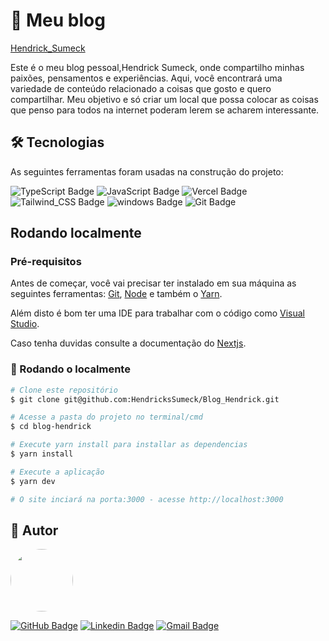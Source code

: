 # 🔗 Meu blog

[Hendrick_Sumeck](http://localhost:3000)

Este é o meu blog pessoal,Hendrick Sumeck, onde compartilho minhas paixões, pensamentos e experiências. Aqui, você encontrará uma variedade de conteúdo relacionado a coisas que gosto e quero compartilhar. Meu objetivo e só criar um local que possa colocar as coisas que penso para todos na internet poderam lerem se acharem interessante.

## 🛠 Tecnologias

As seguintes ferramentas foram usadas na construção do projeto:

![TypeScript Badge](https://img.shields.io/badge/TypeScript-007ACC?style=for-the-badge&logo=typescript&logoColor=white)
![JavaScript Badge](https://img.shields.io/badge/JavaScript-F7DF1E?style=for-the-badge&logo=javascript&logoColor=black)
![Vercel Badge](https://img.shields.io/badge/Vercel-000000?style=for-the-badge&logo=vercel&logoColor=white)
![Tailwind_CSS Badge](https://img.shields.io/badge/Tailwind_CSS-38B2AC?style=for-the-badge&logo=tailwind-css&logoColor=white)
![windows Badge](https://img.shields.io/badge/Windows-017AD7?style=for-the-badge&logo=windows&logoColor=white)
![Git Badge](https://img.shields.io/badge/Git-E34F26?style=for-the-badge&logo=git&logoColor=white)

## Rodando localmente

### Pré-requisitos

Antes de começar, você vai precisar ter instalado em sua máquina as seguintes ferramentas:
[Git](https://git-scm.com), [Node](https://nodejs.org/en) e também o [Yarn](https://classic.yarnpkg.com/lang/en/docs/install/#windows-stable).

Além disto é bom ter uma IDE para trabalhar com o código como [Visual Studio](https://visualstudio.microsoft.com/pt-br/downloads/).

Caso tenha duvidas consulte a documentação do [Nextjs](https://nextjs.org/docs/getting-started/installation).

### 🎲 Rodando o localmente

```bash
# Clone este repositório
$ git clone git@github.com:HendricksSumeck/Blog_Hendrick.git

# Acesse a pasta do projeto no terminal/cmd
$ cd blog-hendrick

# Execute yarn install para installar as dependencias
$ yarn install

# Execute a aplicação
$ yarn dev

# O site inciará na porta:3000 - acesse http://localhost:3000
```

## 🚀 Autor

<img style="border-radius: 50%;" src="https://avatars.githubusercontent.com/u/33631655?v=4" width="100px;" alt=""/>

[![GitHub Badge](https://img.shields.io/badge/Hendrick-100000?style=flat-square&logo=github&logoColor=white)](https://github.com/HendricksSumeck)
[![Linkedin Badge](https://img.shields.io/badge/-Hendrick-blue?style=flat-square&logo=Linkedin&logoColor=white&link=https://www.linkedin.com/in/hendrick-sumeck-45a41918a/)](https://www.linkedin.com/in/hendrick-sumeck-45a41918a/)
[![Gmail Badge](https://img.shields.io/badge/-hsumeck@gmail.com-c14438?style=flat-square&logo=Gmail&logoColor=white&link=hsumeck@gmail.com)](mailto:hsumeck@gmail.com)

